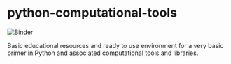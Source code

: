 
# python-computational-tools

[![Binder](https://mybinder.org/badge_logo.svg)](https://mybinder.org/v2/gh/pablodecm/python-computational-tools/HEAD?urlpath=lab)

Basic educational resources and ready to use environment for a very basic primer in Python and associated computational tools and libraries.
